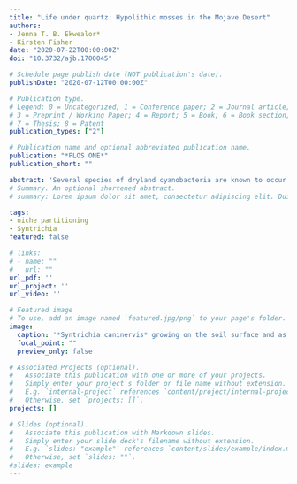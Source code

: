 ```yaml
---
title: "Life under quartz: Hypolithic mosses in the Mojave Desert"
authors:
- Jenna T. B. Ekwealor*
- Kirsten Fisher
date: "2020-07-22T00:00:00Z"
doi: "10.3732/ajb.1700045"

# Schedule page publish date (NOT publication's date).
publishDate: "2020-07-12T00:00:00Z"

# Publication type.
# Legend: 0 = Uncategorized; 1 = Conference paper; 2 = Journal article;
# 3 = Preprint / Working Paper; 4 = Report; 5 = Book; 6 = Book section;
# 7 = Thesis; 8 = Patent
publication_types: ["2"]

# Publication name and optional abbreviated publication name.
publication: "*PLOS ONE*"
publication_short: ""

abstract: 'Several species of dryland cyanobacteria are known to occur as hypoliths under semi-translucent rocks. In the Mojave Desert, these organisms find refuge from intense solar radiation under milky quartz where moisture persists for a longer period of time than in adjacent soil surface habitat. Desert mosses, which are extremely desiccation-tolerant, can also occur in these hypolithic spaces, though little is known about this unique moss microhabitat and how species composition compares to that of adjacent soil surface communities. To address this question, we deployed microclimate dataloggers and collected moss samples from under and adjacent to 18 milky quartz rocks (quartz mean center thickness 26 ± 15 mm) in a western high elevation Mojave Desert site. Light transmission through Mojave quartz rocks may be as low as 1.2{\%}, and data from microclimate loggers deployed for five months support the hypothesis that quartz provides thermal buffering and higher relative humidity compared to the soil surface. Of the 53 samples collected from hypolith and surface microhabitats, 68{\%} were Syntrichia caninervis, the dominant bryophyte of the Mojave Desert biological soil crust. Tortula inermis accounted for 28{\%} of the samples and 4{\%} were Bryum argenteum. In a comparison of moss community composition, we found that S. caninervis was more likely to be on the soil surface, though it was abundant in both microhabitats, while T. inermis was more restricted to hypoliths, perhaps due to protection from temperature extremes. In our study site, the differences between hypolithic and surface microhabitats enable niche partitioning between T. inermis and S. caninervis, enhancing alpha diversity. This work points to the need to thoroughly consider microhabitats when assessing bryophyte species diversity and modelling species distributions. This focus is particularly important in extreme environments, where mosses may find refuge from the prevailing macroclimatic conditions in microhabitats such as hypoliths.'
# Summary. An optional shortened abstract.
# summary: Lorem ipsum dolor sit amet, consectetur adipiscing elit. Duis posuere tellus ac convallis placerat. Proin tincidunt magna sed ex sollicitudin condimentum.

tags:
- niche partitioning
- Syntrichia
featured: false

# links:
# - name: ""
#   url: ""
url_pdf: ''
url_project: ''
url_video: ''

# Featured image
# To use, add an image named `featured.jpg/png` to your page's folder. 
image:
  caption: '*Syntrichia caninervis* growing on the soil surface and as a hypolithic under a milky quartz rock in the Mojave Desert.'
  focal_point: ""
  preview_only: false

# Associated Projects (optional).
#   Associate this publication with one or more of your projects.
#   Simply enter your project's folder or file name without extension.
#   E.g. `internal-project` references `content/project/internal-project/index.md`.
#   Otherwise, set `projects: []`.
projects: []

# Slides (optional).
#   Associate this publication with Markdown slides.
#   Simply enter your slide deck's filename without extension.
#   E.g. `slides: "example"` references `content/slides/example/index.md`.
#   Otherwise, set `slides: ""`.
#slides: example
---
```


